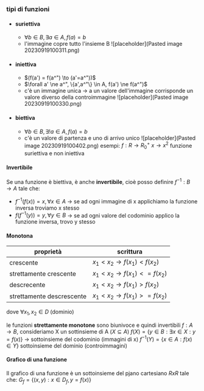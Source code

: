 ### tipi di funzioni
- #### suriettiva
	- $\forall b \in B, \exists a \in A, f(a)=b$
	- l'immagine copre tutto l'insieme B
 ![placeholder](Pasted image 20230919100311.png)
- #### iniettiva
	- $(f(a') = f(a^") \to (a'=a^"))$
	- $\forall a' \ne a^", \{a',a^"\} \in A, f(a') \ne f(a^")$
	- c'è un immagine unica -> a un valore dell'immagine corrisponde un valore diverso della controimmagine
 ![placeholder](Pasted image 20230919100330.png)
- #### biettiva
	- $\forall b \in B, \exists ! a \in A, f(a)=b$
	- c'è un valore di partenza e uno di arrivo unico
 ![placeholder](Pasted image 20230919100402.png)
esempi:
$f:R \to R_0^+$
$x \to x^2$
funzione suriettiva e non iniettiva

#### Invertibile
Se una funzione è biettiva, è anche **invertibile**, cioè posso definire $f^{-1}:B \to A$ tale che:
- $f^{-1}(f(x))=x, \forall x \in A$ -> se ad ogni immagine di x applichiamo la funzione inversa troviamo x stesso
- $f(f^{-1}(y)) = y, \forall y \in B$ -> se ad ogni valore del codominio applico la funzione inversa, trovo y stesso

#### Monotona
|proprietà|scrittura|
|---|---|
|crescente|$x_1<x_2 \to f(x_1)<f(x_2)$|
|strettamente crescente|$x_1<x_2 \to f(x_1)<=f(x_2)$|
|descrecente|$x_1<x_2 \to f(x_1)>f(x_2)$|
|strettamente descrescente|$x_1<x_2 \to f(x_1)>=f(x_2)$|
dove $\forall x_1,x_2 \in D$ (dominio)

le funzioni **strettamente monotone** sono biunivoce e quindi invertibili
$f: A \to B$, consideriamo X un sottinsieme di A ($X \subseteq A$)
$f(X) = \{y \in B: \exists x \in X : y=f(x)\}$ -> sottoinsieme del codominio (immagini di x)
$f^{-1}(Y) = \{x \in A: f(x) \in Y\}$ sottoinsieme del dominio (controimmagini)

#### Grafico di una funzione
Il grafico di una funzione è un sottoinsieme del pjano cartesiano $RxR$ tale che:
$G_f = \{(x,y): x \in D_f, y=f(x)\}$